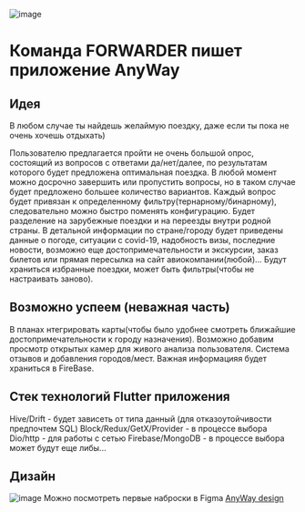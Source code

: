 ![image](https://user-images.githubusercontent.com/60546290/145097606-c22ed7a6-0cbc-4779-9c38-074c60b1e8f8.png)
# Команда FORWARDER пишет приложение AnyWay 

## Идея
В любом случае ты найдешь желаймую поездку, даже если ты пока не очень хочешь отдыхать)

Пользователю предлагается пройти не очень большой опрос, состоящий из вопросов с ответами да/нет/далее, по результатам которого будет предложена оптимальная поездка.
В любой момент можно досрочно завершить или пропустить вопросы, но в таком случае будет предложено большее количество вариантов.
Каждый вопрос будет привязан к определенному фильтру(тернарному/бинарному), следовательно можно быстро поменять конфигурацию. 
Будет разделение на зарубежные поездки и на переезды внутри родной страны.
В детальной информации по стране/городу будет приведены данные о погоде, ситуации с covid-19, надобность визы, последние новости, возможно еще достопримечательности и экскурсии, заказ билетов или прямая пересылка на сайт авиокомпании(любой)... 
Будут храниться избранные поездки, может быть фильтры(чтобы не настраивать заново).


## Возможно успеем (неважная часть)
В планах нтегрировать карты(чтобы было удобнее смотреть ближайшие достопримечательности к городу назначения).
Возможно добавим просмотр открытых камер для живого анализа пользователя.
Система отзывов и добавления городов/мест.
Важная информацияя будет храниться в FireBase. 

## Стек технологий Flutter приложения

Hive/Drift - будет зависеть от типа данный (для отказоутойчивости предпочтем SQL)
Block/Redux/GetX/Provider - в процессе выбора
Dio/http - для работы с сетью
Firebase/MongoDB - в процессе выбора
может будут еще либы...

## Дизайн
![image](https://user-images.githubusercontent.com/60546290/145102342-4bb5f53a-b804-48e0-ab7f-68dcce5b9fa2.png)
Можно посмотреть первые наброски в Figma [AnyWay design](https://www.figma.com/file/8qtjtMEJGiMcpRPFBUmOlV/Flutter-Intensive?node-id=0%3A1)
